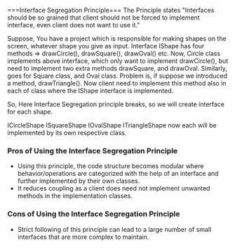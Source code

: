 ===Interface Segregation Principle===
The Principle states "Interfaces should be so grained that client should not be forced to implement interface, even client
does not want to use it."

Suppose, You have a project which is responsible for making shapes on the screen, whatever shape you give as input.
Interface IShape has four methods => drawCircle(), drawSquare(), drawOval() etc.
Now, Circle class implements above interface, which only want to implement drawCircle(), but need to implement two extra methods
drawSquare, and drawOval.
Similarly, goes for Square class, and Oval class.
Problem is, if suppose we introduced a method, drawTriangle(). Now client need to implement this method also in each
of class where the IShape interface is implemented.


So, Here Interface Segregation principle breaks, so we will create interface for each shape.

ICircleShape
ISquareShape
IOvalShape
ITriangleShape
now each will be implemented by its own respective class.

### Pros of Using the Interface Segregation Principle
- Using this principle, the code structure becomes modular where behavior/operations are categorized with the help of an 
  interface and further implemented by their own classes.
- It reduces coupling as a client does need not implement unwanted methods in the implementation classes.

### Cons of Using the Interface Segregation Principle
- Strict following of this principle can lead to a large number of small interfaces that are more complex to maintain.